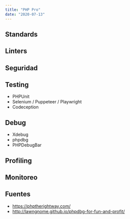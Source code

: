 ```yaml
---
title: "PHP Pro"
date: "2020-07-13"
---
```


## Standards

## Linters

## Seguridad

## Testing

- PHPUnit
- Selenium / Puppeteer / Playwright
- Codeception

## Debug

- Xdebug
- phpdbg
- PHPDebugBar

## Profiling

## Monitoreo

## Fuentes

- https://phptherightway.com/
- http://lawngnome.github.io/phpdbg-for-fun-and-profit/